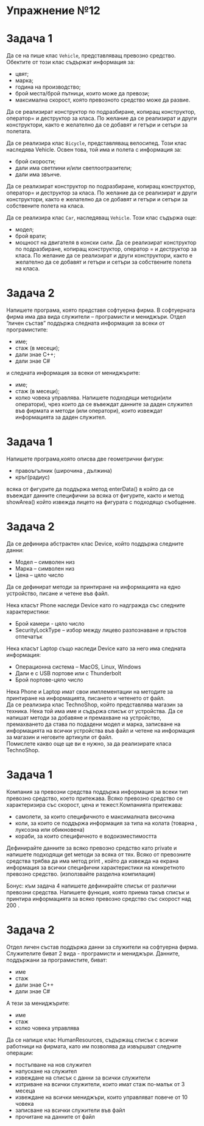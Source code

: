 # Упражнение №12

# **Задача 1**
Да се на пише клас `Vehicle`, представляващ превозно средство. Обектите от този клас съдържат информация за:
- цвят;
- марка;
- година на производство;
- брой места/брой пътници, които може да превози;
- максимална скорост, която превозното средство може да развие.

Да се реализират конструктор по подразбиране, копиращ конструктор, оператор= и деструктор за класа. По желание да се реализират и други конструктори, както е желателно да се добавят и гетъри и сетъри за полетата.

Да се реализира клас `Bicycle`, представляващ велосипед. Този клас наследява Vehicle. Освен това, той има и полета с информация за:
- брой скорости;
- дали има светлини и/или светлоотразители;
- дали има звънче.

Да се реализират конструктор по подразбиране, копиращ конструктор, оператор= и деструктор за класа. По желание да се реализират и други конструктори, както е желателно да се добавят и гетъри и сетъри за собствените полета на класа. 


Да се реализира клас `Car`, наследяващ `Vehicle`. Този клас съдържа още:
- модел;
- брой врати;
- мощност на двигателя в конски сили.
Да се реализират конструктор по подразбиране, копиращ конструктор, оператор = и деструктор за класа. По желание да се реализират и други конструктори, както е желателно да се добавят и гетъри и сетъри за собствените полета на класа.

# **Задача 2**
Напишете програма, която представя софтуерна фирма. В софтуерната фирма има два вида служители – програмисти и мениджъри. 
Отдел “личен състав” поддържа следната информация за всеки от програмистите:
- име;
- стаж (в месеци);
- дали знае C++;
- дали знае C#

и следната информация за всеки от мениджърите:

- име;
- стаж (в месеци);
- колко човека управлява. 
Напишете подходящи методи(или оператори), чрез които да се въвеждат данните за даден служител във фирмата и методи (или оператори), които извеждат информацията за даден служител.


# **Задача 1**
Напишете програма,която описва две геометрични фигури:
- правоъгълник (широчина , дължина)
- кръг(радиус)

всяка от фигурите да поддържа метод enterData() в който да се въвеждат данните специфични за всяка от фигурите, както и метод showArea() който извежда лицето на фигурата с подходящо съобщение.

# **Задача 2**
Да се дефинира абстрактен клас Device, който поддържа следните данни:
 * Модел – символен низ
 *  Марка – символен низ
 *  Цена – цяло число

Да се дефинират методи за принтиране на информацията на едно устройство, писане и
четене във файл.  

Нека класът Phone наследи Device като го надгражда със следните характеристики:
 *  Брой камери - цяло число
 *  SecurityLockType – избор между лицево разпознаване и пръстов отпечатък  
 
Нека класът Laptop също наследи Device като за него има следната информация:
 *  Операционна система – MacOS, Linux, Windows
 *  Дали е с USB портове или с Thunderbolt
 *  Брой портове-цяло число

Нека Phone и Laptop имат свои имплементации на методите за принтиране на
информацията, писането и четенето от файл.     
Да се реализира клас TechnoShop, който представлява магазин за техника. Нека той
има име и съдържа списък от устройства. Да се напишат методи за добавяне и
премахване на устройство, премахването да става по подадени модел и марка,
записване на информацията на всички устройства във файл и четене на информация за
магазин и неговите артикули от файл.  
Помислете какво още ще ви е нужно, за да реализирате класа TechnoShop.


# **Задача 1**
Компания за превозни средства поддържа информация за всеки тип превозно средство, което притежава. Всяко превозно средство се характеризира със скорост, цена и тежест.Компанията притежава:
 * самолети, за които специфичното е максималната височина
 * коли, за които се поддържа информация за типа на колата (товарна , луксозна или обикновена)
 * кораби, за които специфичното е водоизместимостта

Дефинирайте данните за всяко превозно средство като private  и напишете подходящи get методи за всяка от тях.
Всяко от превозните средства трябва да има метод print , който да извежда на екрана информация за всички специфични характеристики на конкретното превозно средство.
(използвайте разделна компилация)

Бонус: към задача 4 напишете дефинирайте списък от различни превозни средства. Напишете функция, която приема такъв списък и принтира информацията за всяко превозно средство със скорост над 200 .

# **Задача 2**
Отдел личен състав поддържа данни за служители на софтуерна фирма. Служителите биват 2 вида - програмисти и мениджъри.
Данните, поддържани за програмистите, биват:
  * име
  * стаж
  * дали знае C++
  * дали знае C#

А тези за мениджърите:
  * име 
  * стаж
  * колко човека управлява

Да се напише клас HumanResources, съдържащ списък с всички работници на фирмата, като им позволява да извършват следните операции:
  * постъпване на нов служител
  * напускане на служител
  * извеждане на списък с данни за всички служители
  * изтриване на всички служители, които имат стаж по-малък от 3 месеца
  * извеждане на всички мениджъри, които управляват повече от 10 човека
  * записване на всички служители във файл
  * прочитане на данните от файл

